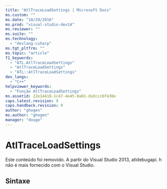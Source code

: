 ```yaml
---
title: "AtlTraceLoadSettings | Microsoft Docs"
ms.custom: ""
ms.date: "10/29/2016"
ms.prod: "visual-studio-dev14"
ms.reviewer: ""
ms.suite: ""
ms.technology: 
  - "devlang-csharp"
ms.tgt_pltfrm: ""
ms.topic: "article"
f1_keywords: 
  - "ATL.AtlTraceLoadSettings"
  - "AtlTraceLoadSettings"
  - "ATL::AtlTraceLoadSettings"
dev_langs: 
  - "C++"
helpviewer_keywords: 
  - "Função AtlTraceLoadSettings"
ms.assetid: 22e14418-1c47-4e45-8a01-da3ccc6f438e
caps.latest.revision: 9
caps.handback.revision: 9
author: "ghogen"
ms.author: "ghogen"
manager: "douge"
---
```

# AtlTraceLoadSettings
Este conteúdo foi removido. A partir do Visual Studio 2013, atldebugapi. h não é mais fornecido com o Visual Studio.  
  
## Sintaxe